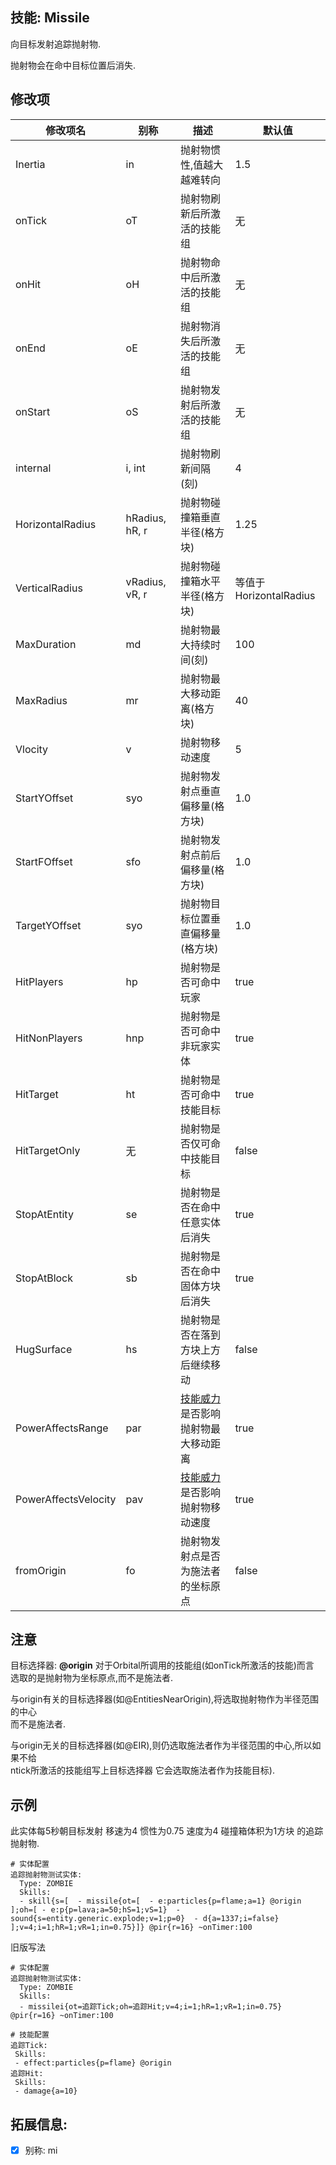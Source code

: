 技能: Missile
--------------------------

向目标发射追踪抛射物.

抛射物会在命中目标位置后消失.

修改项
----------

| 修改项名 | 别称      | 描述                      | 默认值 |
|--------- |-----------|---------------------------|--------|
| Inertia  | in        | 抛射物惯性,值越大越难转向  | 1.5   |
| onTick   | oT        | 抛射物刷新后所激活的技能组 | 无    |
| onHit    | oH        | 抛射物命中后所激活的技能组 | 无    |
| onEnd    | oE        | 抛射物消失后所激活的技能组 | 无    |
| onStart  | oS        | 抛射物发射后所激活的技能组 | 无    |
| internal | i, int    | 抛射物刷新间隔(刻)         | 4     |
| HorizontalRadius | hRadius, hR, r | 抛射物碰撞箱垂直半径(格方块) | 1.25 |
| VerticalRadius | vRadius, vR, r | 抛射物碰撞箱水平半径(格方块) | 等值于HorizontalRadius |
| MaxDuration | md | 抛射物最大持续时间(刻) | 100 |
| MaxRadius | mr | 抛射物最大移动距离(格方块) | 40 |
| Vlocity | v | 抛射物移动速度 | 5 |
| StartYOffset | syo | 抛射物发射点垂直偏移量(格方块) | 1.0 |
| StartFOffset | sfo | 抛射物发射点前后偏移量(格方块) | 1.0 |
| TargetYOffset | syo | 抛射物目标位置垂直偏移量(格方块) | 1.0 |
| HitPlayers | hp | 抛射物是否可命中玩家 | true |
| HitNonPlayers | hnp | 抛射物是否可命中非玩家实体 | true |
| HitTarget | ht | 抛射物是否可命中技能目标 | true |
| HitTargetOnly | 无 | 抛射物是否仅可命中技能目标 | false
| StopAtEntity | se | 抛射物是否在命中任意实体后消失 | true |
| StopAtBlock | sb | 抛射物是否在命中固体方块后消失 | true |
| HugSurface | hs | 抛射物是否在落到方块上方后继续移动 | false |
| PowerAffectsRange | par | [技能威力](/实体/威力)是否影响抛射物最大移动距离 | true |
| PowerAffectsVelocity | pav | [技能威力](/实体/威力)是否影响抛射物移动速度 | true |
| fromOrigin | fo | 抛射物发射点是否为施法者的坐标原点 | false |

  

注意
-------------

目标选择器: **@origin** 对于Orbital所调用的技能组(如onTick所激活的技能)而言  
选取的是抛射物为坐标原点,而不是施法者.

与origin有关的目标选择器(如@EntitiesNearOrigin),将选取抛射物作为半径范围的中心  
而不是施法者.

与origin无关的目标选择器(如@EIR),则仍选取施法者作为半径范围的中心,所以如果不给  
ntick所激活的技能组写上目标选择器 它会选取施法者作为技能目标).

示例
--------

此实体每5秒朝目标发射 移速为4 惯性为0.75 速度为4 碰撞箱体积为1方块 的追踪抛射物.

    # 实体配置
    追踪抛射物测试实体:
      Type: ZOMBIE
      Skills:
      - skill{s=[  - missile{ot=[  - e:particles{p=flame;a=1} @origin ];oh=[ - e:p{p=lava;a=50;hS=1;vS=1}  - sound{s=entity.generic.explode;v=1;p=0}  - d{a=1337;i=false} ];v=4;i=1;hR=1;vR=1;in=0.75}]} @pir{r=16} ~onTimer:100
      
旧版写法

    # 实体配置
    追踪抛射物测试实体:
      Type: ZOMBIE
      Skills:
      - missilei{ot=追踪Tick;oh=追踪Hit;v=4;i=1;hR=1;vR=1;in=0.75} @pir{r=16} ~onTimer:100

    # 技能配置
    追踪Tick:
     Skills:
     - effect:particles{p=flame} @origin
    追踪Hit:
     Skills:
     - damage{a=10}
拓展信息:
---------

- [x] 别称: mi